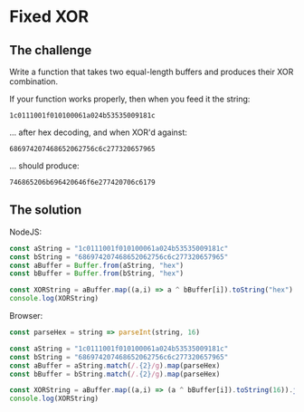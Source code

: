 # Fixed XOR

## The challenge

Write a function that takes two equal-length buffers and produces their XOR combination.

If your function works properly, then when you feed it the string:

```
1c0111001f010100061a024b53535009181c
```

... after hex decoding, and when XOR'd against:

```
686974207468652062756c6c277320657965
```

... should produce:

```
746865206b696420646f6e277420706c6179
```

## The solution

NodeJS:

```javascript
const aString = "1c0111001f010100061a024b53535009181c"
const bString = "686974207468652062756c6c277320657965"
const aBuffer = Buffer.from(aString, "hex")
const bBuffer = Buffer.from(bString, "hex")

const XORString = aBuffer.map((a,i) => a ^ bBuffer[i]).toString("hex")
console.log(XORString)
```

Browser:

```javascript
const parseHex = string => parseInt(string, 16)

const aString = "1c0111001f010100061a024b53535009181c"
const bString = "686974207468652062756c6c277320657965"
const aBuffer = aString.match(/.{2}/g).map(parseHex)
const bBuffer = bString.match(/.{2}/g).map(parseHex)

const XORString = aBuffer.map((a,i) => (a ^ bBuffer[i]).toString(16)).join("")
console.log(XORString)
```